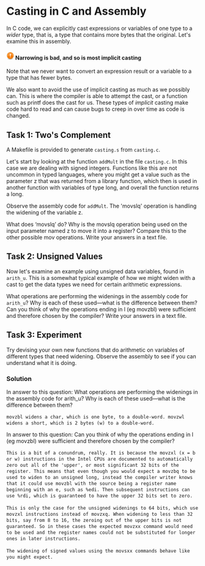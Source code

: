 # Casting in C and Assembly

In C code, we can explicitly cast expressions or variables of one type to a *wider* type, that is, a type that contains more bytes that the original. Let's examine this in assembly.

#### <img src="../img/emblem-important.svg" alt="Important" width="20" align="bottom"> Narrowing is bad, and so is most implicit casting

Note that we never want to convert an expression result or a variable to a type that has fewer bytes.

We also want to avoid the use of implicit casting as much as we possibly can. This is where the compiler is able to attempt the cast, or a function such as printf does the cast for us. These types of *implicit* casting make code hard to read and can cause bugs to creep in over time as code is changed.

## Task 1: Two's Complement

A Makefile is provided to generate `casting.s` from `casting.c`.

Let's start by looking at the function `addMult` in the file `casting.c`. In this case we are dealing with signed integers. Functions like this are not uncommon in typed languages, where you might get a value such as the parameter z that was returned from a library function, which then is used in another function with variables of type long, and overall the function returns a long.

Observe the assembly code for `addMult`. The 'movslq' operation is handling the widening of the variable z.

What does ‘movslq’ do? Why is the movslq operation being used on the input parameter named z to move it into a register? Compare this to the other possible mov operations. Write your answers in a text file.

## Task 2: Unsigned Values

Now let's examine an example using unsigned data variables, found in `arith_u`. This is a somewhat typical example of how we might widen with a cast to get the data types we need for certain arithmetic expressions.

What operations are performing the widenings in the assembly code for `arith_u`? Why is each of these used—what is the difference between them? Can you think of why the operations ending in l (eg movzbl) were sufficient and therefore chosen by the compiler? Write your answers in a text file.

## Task 3: Experiment

Try devising your own new functions that do arithmetic on variables of different types that need widening. Observe the assembly to see if you can understand what it is doing.

### Solution

In answer to this question: What operations are performing the widenings in the assembly code for arith_u? Why is each of these used—what is the difference between them?

    movzbl widens a char, which is one byte, to a double-word. movzwl widens a short, which is 2 bytes (w) to a double-word.

In answer to this question: Can you think of why the operations ending in l (eg movzbl) were sufficient and therefore chosen by the compiler?

    This is a bit of a conundrum, really. It is because the movzxl (x = b or w) instructions in the Intel CPUs are documented to automatically zero out all of the 'upper', or most significant 32 bits of the register. This means that even though you would expect a movzbq to be used to widen to an unsigned long, instead the compiler writer knows that it could use movzbl with the source being a register name beginning with an e, such as %edi. Then subsequent instructions can use %rdi, which is guaranteed to have the upper 32 bits set to zero.

    This is only the case for the unsigned widenings to 64 bits, which use movzxl instructions instead of movzxq. When widening to less than 32 bits, say from 8 to 16, the zeroing out of the upper bits is not guaranteed. So in these cases the expected movzxx command would need to be used and the register names could not be substituted for longer ones in later instructions.
    
    The widening of signed values using the movsxx commands behave like you might expect.
   


